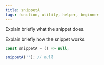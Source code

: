 ```yaml
---
title: snippetA
tags: function, utility, helper, beginner
---
```


Explain briefly what the snippet does.

Explain briefly how the snippet works.

```js
const snippetA = () => null;
```

```js
snippetA(''); // null
```
